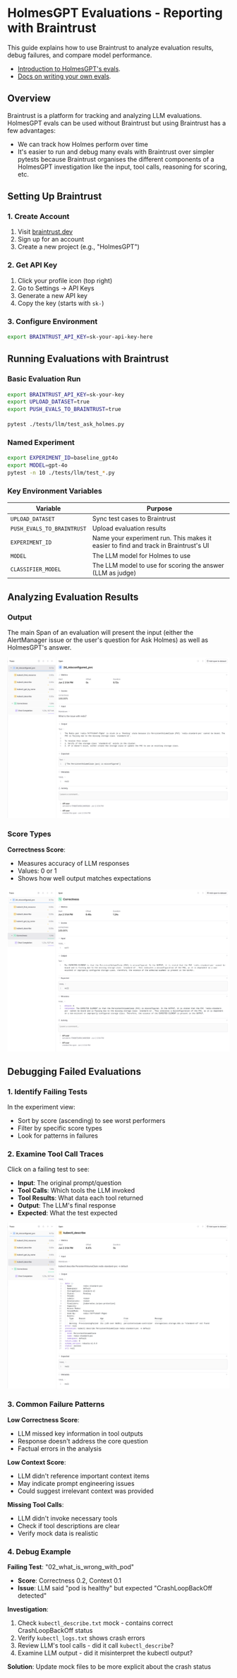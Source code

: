 # HolmesGPT Evaluations - Reporting with Braintrust

This guide explains how to use Braintrust to analyze evaluation results, debug failures, and compare model performance.

- [Introduction to HolmesGPT's evals](./docs/evals-introduction.md).
- [Docs on writing your own evals](./docs/evals-writing.md).

## Overview

Braintrust is a platform for tracking and analyzing LLM evaluations. HolmesGPT evals can be used without Braintrust but using Braintrust has a few advantages:

- We can track how Holmes perform over time
- It's easier to run and debug many evals with Braintrust over simpler pytests because Braintrust organises the different components of a HolmesGPT investigation like the input, tool calls, reasoning for scoring, etc.

## Setting Up Braintrust

### 1. Create Account

1. Visit [braintrust.dev](https://www.braintrust.dev)
2. Sign up for an account
3. Create a new project (e.g., "HolmesGPT")

### 2. Get API Key

1. Click your profile icon (top right)
2. Go to Settings → API Keys
3. Generate a new API key
4. Copy the key (starts with `sk-`)

### 3. Configure Environment

```bash
export BRAINTRUST_API_KEY=sk-your-api-key-here
```

## Running Evaluations with Braintrust

### Basic Evaluation Run

```bash
export BRAINTRUST_API_KEY=sk-your-key
export UPLOAD_DATASET=true
export PUSH_EVALS_TO_BRAINTRUST=true

pytest ./tests/llm/test_ask_holmes.py
```

### Named Experiment

```bash
export EXPERIMENT_ID=baseline_gpt4o
export MODEL=gpt-4o
pytest -n 10 ./tests/llm/test_*.py
```

### Key Environment Variables

| Variable | Purpose |
|----------|---------|
| `UPLOAD_DATASET` | Sync test cases to Braintrust |
| `PUSH_EVALS_TO_BRAINTRUST` | Upload evaluation results |
| `EXPERIMENT_ID` | Name your experiment run. This makes it easier to find and track in Braintrust's UI |
| `MODEL` | The LLM model for Holmes to use |
| `CLASSIFIER_MODEL` | The LLM model to use for scoring the answer (LLM as judge) |

## Analyzing Evaluation Results

### Output

The main Span of an evaluation will present the input (either the AlertManager issue or the user's question for Ask Holmes) as well as HolmesGPT's answer.

![Screenshot of an eval's main output in Braintrust](./images/braintrust_eval_main_output.png)

### Score Types

**Correctness Score**:
- Measures accuracy of LLM responses
- Values: 0 or 1
- Shows how well output matches expectations

![Screenshot of the reasoning for an eval score](./images/braintrust_eval_score.png)

## Debugging Failed Evaluations

### 1. Identify Failing Tests

In the experiment view:
- Sort by score (ascending) to see worst performers
- Filter by specific score types
- Look for patterns in failures

### 2. Examine Tool Call Traces

Click on a failing test to see:
- **Input**: The original prompt/question
- **Tool Calls**: Which tools the LLM invoked
- **Tool Results**: What data each tool returned
- **Output**: The LLM's final response
- **Expected**: What the test expected

![Screenshot of tool call output](./images/braintrust_eval_tool_call.png)

### 3. Common Failure Patterns

**Low Correctness Score**:
- LLM missed key information in tool outputs
- Response doesn't address the core question
- Factual errors in the analysis

**Low Context Score**:
- LLM didn't reference important context items
- May indicate prompt engineering issues
- Could suggest irrelevant context was provided

**Missing Tool Calls**:
- LLM didn't invoke necessary tools
- Check if tool descriptions are clear
- Verify mock data is realistic

### 4. Debug Example

**Failing Test**: "02_what_is_wrong_with_pod"
- **Score**: Correctness 0.2, Context 0.1
- **Issue**: LLM said "pod is healthy" but expected "CrashLoopBackOff detected"

**Investigation**:
1. Check `kubectl_describe.txt` mock - contains correct CrashLoopBackOff status
2. Verify `kubectl_logs.txt` shows crash errors
3. Review LLM's tool calls - did it call `kubectl_describe`?
4. Examine LLM output - did it misinterpret the kubectl output?

**Solution**: Update mock files to be more explicit about the crash status
